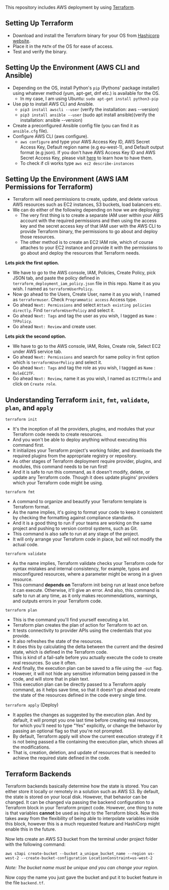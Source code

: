 This repository includes AWS deployment by using [Terraform](https://www.terraform.io/).

## Setting Up Terraform

- Download and install the Terraform binary for your OS from [Hashicorp website](https://www.terraform.io/downloads).
- Place it in the `PATH` of the OS for ease of access.
- Test and verify the binary.

## Setting Up the Environment (AWS CLI and Ansible)

- Depending on the OS, install Python's `pip` (Pythons' package installer) using whatever method (yum, apt-get, dnf etc.) is available for the OS.
    - In my case, I am using Ubuntu: ```sudo apt-get install python3-pip```
- Use pip to install AWS CLI and Ansible.
    - ```pip3 install awscli --user``` (verify the installation: aws --version)
    - ```pip3 install ansible --user``` (sudo apt install ansible)(verify the installation: ansible --version)
- Create a preconfigured Ansible config file (you can find it as `ansible.cfg` file).
- Configure AWS CLI (aws configure).
    - ```aws configure``` and type your AWS Access Key ID, AWS Secret Access Key, Default region name (e.g eu-west-1), and Default output format (e.g json). If you don't have AWS Access Key ID and AWS Secret Access Key, please visit [here](https://docs.aws.amazon.com/powershell/latest/userguide/pstools-appendix-sign-up.html) to learn how to have them.
    - To check if cli works type ```aws ec2 describe-instances```

## Setting Up the Environment (AWS IAM Permissions for Terraform)
- Terraform will need permissions to create, update, and delete various AWS resources such as EC2 instances, S3 buckets, load balancers etc.
- We can do either of the following depending on how we are deploying:
    - The very first thing is to create a separate IAM user within your AWS account with the required permissions and then using the access key and the secret access key of that IAM user with the AWS CLI to provide Terraform binary, the permissions to go about and deploy those resources.
    - The other method is to create an EC2 IAM role, which of course attaches to your EC2 instance and provide it with the permissions to go about and deploy the resources that Terraform needs.

**Lets pick the first option.** 
- We have to go to the AWS console, IAM, Policies, Create Policy, pick JSON tab, and paste the policy defined in `terraform_deployment_iam_policy.json` file in this repo. Name it as you wish. I named as `terraformUserPolicy`.
- Now go ahead to the Users, Create User, name it as you wish, I named as `terraformuser`. Check `Programmatic access` Access type. 
- Go ahead `Next: Permissions` and select `Attach existing policies directly`. Find `terraformUserPolicy` and select it.
- Go ahead `Next: Tags` and tag the user as you wish, I tagged as `Name` : `TFPolicy`.
- Go ahead `Next: Review` and create user.

**Lets pick the second option.** 
- We have to go to the AWS console, IAM, Roles, Create role, Select EC2 under AWS service tab.
- Go ahead `Next: Permissions` and search for same policy in first option which is `terraformUserPolicy` and select it.
- Go ahead `Next: Tags` and tag the role as you wish, I tagged as `Name` : `RoleEC2TF`.
- Go ahead `Next: Review`, name it as you wish, I named as `EC2TFRole` and click on `Create role`.

## Understanding Terraform `init`, `fmt`, `validate`, `plan`, and `apply`

`terraform init`
- It's the inception of all the providers, plugins, and modules that your Terraform code needs to create resources.
- And you won't be able to deploy anything without executing this command first.
- It initializes your Terraform project's working folder, and downloads the required plugins from the appropriate registry or repository. 
- As other stages of Terraform deployment require provider, plugins, and modules, this command needs to be run first! 
- And it is safe to run this command, as it doesn't modify, delete, or update any Terraform code. Though it does update plugins' providers which your Terraform code might be using.

`terraform fmt`
- A command to organize and beautify your Terraform template is Terraform format.
- As the name implies, it's going to format your code to keep it consistent by checking the formatting against compliance standards.
- And it is a good thing to run if your teams are working on the same project and pushing to version control systems, such as Git.
- This command is also safe to run at any stage of the project.
- It will only arrange your Terraform code in place, but will not modify the actual code.

`terraform validate`
- As the name implies, Terraform validate checks your Terraform code
for syntax mistakes and internal consistency, for example, typos and misconfigured resources, where a parameter might be wrong in a given resource.
- This command **depends on** Terraform init being run
at least once before it can execute. Otherwise, it'll give an error. And also, this command is safe to run at any time, as it only makes recommendations, warnings, and outputs errors in your Terraform code.

`terraform plan`
- This is the command you'll find yourself executing a lot.
- Terraform plan creates the plan of action for Terraform to act on.
- It tests connectivity to provider APIs using the credentials that you provide.
- It also refreshes the state of the resources.
- It does this by calculating the delta between the current and the desired state, which is defined in the Terraform code.
- This is kind of a fail-safe before you actually execute the code
to create real resources. So use it often.
- And finally, the execution plan can be saved to a file
using the `-out` flag.
- However, it will not hide any sensitive information
being passed in the code, and will store that in plain text.
- This execution plan can be directly passed to a Terraform apply command, as it helps save time, so that it doesn't go ahead and create the state of the resources defined in the code every single time.

`terraform apply` (Deploy)
- It applies the changes as suggested by the execution plan.
And by default, it will prompt you one last time before creating real resources, for which you'll need to type "Yes" explicitly,
or change the behavior by passing an optional flag so that you're not prompted.
- By default, Terraform apply will show the current execution strategy if it is not being passed a file containing the execution plan, which shows all the modifications.
- That is, creation, deletion, and update of resources that is needed to achieve the required state defined in the code.


## Terraform Backends
Terraform backends basically determine how the state is stored.
You can either store it locally or remotely in a solution such as AWS S3. By default, the state is stored on your local disk. However, that behavior can be changed. It can be changed via passing the backend configuration to a Terraform block in your Terraform project code.
However, one thing to note is that variables **cannot** be used
as input to the Terraform block.
Now this takes away from the flexibility of being able to interpolate variables inside this block, however this is a much requested feature and HashiCorp might enable this in the future.

Now lets create an AWS S3 bucket from the terminal under project folder with the following command: 
``` 
aws s3api create-bucket --bucket a_unique_bucket_name --region us-west-2 --create-bucket-configuration LocationConstraint=us-west-2
``` 
*Note: The bucket name must be unique and you can change your region.*

Now copy the name you just gave the bucket and put it to bucket feature in the file `backend.tf`.